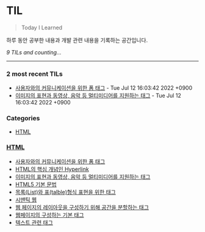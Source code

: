 # TIL
> Today I Learned

하루 동안 공부한 내용과 개발 관련 내용을 기록하는 공간입니다.


_9 TILs and counting..._

---

### 2 most recent TILs

- [사용자와의 커뮤니케이션을 위한 폼 태그](HTML/forms.md) - Tue Jul 12 16:03:42 2022 +0900
- [이미지의 표현과 동영상, 음악 등 멀티미디어를 지원하는 태그](HTML/image&multimedia.md) - Tue Jul 12 16:03:42 2022 +0900

### Categories

- [HTML](#HTML)

### [HTML](#HTML)
- [사용자와의 커뮤니케이션을 위한 폼 태그](HTML/forms.md)
- [HTML의 핵심 개념인 Hyperlink](HTML/hyperlink.md)
- [이미지의 표현과 동영상, 음악 등 멀티미디어를 지원하는 태그](HTML/image&multimedia.md)
- [HTML5 기본 문법](HTML/introduction&Syntax.md)
- [목록(List)와 표(talble)형식 표현을 위한 태그](HTML/list&table.md)
- [시맨틱 웹](HTML/sementic_web.md)
- [웹 페이지의 레이아웃을 구성하기 위해 공간을 분할하는 태그](HTML/structure.md)
- [웹페이지의 구성하는 기본 태그](HTML/tag_basic.md)
- [텍스트 관련 태그](HTML/text_tag.md)

[1]: https://simonwillison.net/2020/Apr/20/self-rewriting-readme/
[2]: https://github.com/jbranchaud/til


